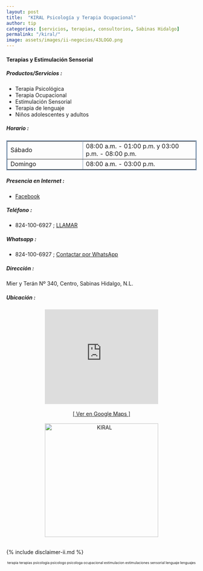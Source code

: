 ```yaml
---
layout: post
title:  "KIRAL Psicología y Terapia Ocupacional"
author: tip
categories: [servicios, terapias, consultorios, Sabinas Hidalgo]
permalink: "/kiral/"
image: assets/images/ii-negocios/43LOGO.png
---
```

#### Terapias y Estimulación Sensorial

##### Productos/Servicios :
- Terapia Psicológica
- Terapia Ocupacional
- Estimulación Sensorial
- Terapia de lenguaje
- Niños adolescentes y adultos

##### Horario :

<table border="2" bordercolor="#8299b3" cellpadding="4" cellspacing="5">
<colgroup>
    <col width="40%" />
    <col width="60%" />
</colgroup>
    <tbody>
        <tr>
            <td>Sábado</td>
            <td>08:00 a.m. - 01:00 p.m. y 03:00 p.m. - 08:00 p.m.</td>
        </tr>
        <tr>
            <td>Domingo</td>
            <td>08:00 a.m. - 03:00 p.m.</td>
        </tr>
    </tbody>
</table>

##### Presencia en Internet :

- [Facebook][FB]

##### Teléfono :

- 824-100-6927 ; [LLAMAR][Tel]

##### Whatsapp :

- 824-100-6927 ; [Contactar por WhatsApp][WA]


[FB]: https://www.facebook.com/KIRAL-100310671613544/

[Tel]: tel:+528241006927

[WA]: https://wa.me/528241006927?text=Hola,%20saludos%20desde%20PiiDO

##### Dirección :

Mier y Terán Nº 340, Centro, Sabinas Hidalgo, N.L.

##### Ubicación :

<!--..... MAPAS .....-->
<center>
    <iframe allowfullscreen="" height="250" loading="lazy" src="https://www.google.com/maps/embed?pb=!1m18!1m12!1m3!1d485.3524415948837!2d-100.17697177194745!3d26.50464662120727!2m3!1f0!2f0!3f0!3m2!1i1024!2i768!4f13.1!3m3!1m2!1s0x86623eb9cb8e64d1%3A0x5c6bf957794d44c7!2sMier%20y%20Ter%C3%A1n%20340%2C%20Centro%20de%20Sabinas%20Hidalgo%2C%2065200%20Sabinas%20Hidalgo%2C%20N.L.!5e0!3m2!1sen!2smx!4v1645579503078!5m2!1sen!2smx" style="border: 0;" width="300"></iframe><!--//CAMBIAR : width="300" height="250" acá arriba ^^-->
		<br />
		<br />
		<a href="https://goo.gl/maps/7c2RgnqhuP257hCq8" target="_blank">[ Ver en Google Maps ]</a><!--//CAMBIAR únicamente URL aquí-->
		<br />
		<br />
</center>
<!--..... /MAPAS .....-->

<!-- ===== 2da IMAGEN ===== --> 
<center>
    <img src="{{ site.baseurl }}/assets/images/ii-negocios/43servicio.png" alt="KIRAL" style="height: 300px;"/>
</center>

<br />

<!-- Disclaimer & palabras clave
================================================== -->
{% include disclaimer-ii.md %}
<center>
	<span style="font-size: xx-small;">
		<!--Palabras Clave-->terapia terapias psicologia psicologo psicologa ocupacional estimulacion estimulaciones sensorial lenguaje lenguajes
	</span>
</center>



<!-- END
================================================== -->